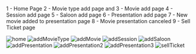 1 - Home Page
2 - Movie type add page and 
3 - Movie add page
4 - Session add page
5 - Saloon add page
6 - Presentation add page
7 - New movie added to presentation page 
8 - Movie presentation canceled 
9 - Sell Ticket page

![home](https://user-images.githubusercontent.com/82242098/179771432-b98cc0c2-7c06-4a34-b995-9142cd59aded.png)
![addMovieType](https://user-images.githubusercontent.com/82242098/179771477-d5341401-3196-4744-ba76-5cbefa8eb5d0.png)
![addMovie](https://user-images.githubusercontent.com/82242098/179771486-1c820e32-40d5-4536-b09a-e9841b321f6e.png)
![addSession](https://user-images.githubusercontent.com/82242098/179771498-18268802-fbfa-480f-a258-fd15c09ae2fd.png)
![addSaloon](https://user-images.githubusercontent.com/82242098/179771513-40d4d97c-f37e-4e88-b8bc-1312c699d132.png)
![addPresentation](https://user-images.githubusercontent.com/82242098/179771752-a352740b-b2a6-4e7c-a4a4-34184f9756ad.png)
![addPresentation2](https://user-images.githubusercontent.com/82242098/179771772-d0e2d941-670c-4b37-80e0-cf0524aacd7f.png)
![addPresentation3](https://user-images.githubusercontent.com/82242098/179771781-7c30c8eb-128a-4811-92a0-fdac40eb407b.png)
![sellTicket](https://user-images.githubusercontent.com/82242098/179771794-03bbdeaa-2f21-4ca7-9d9c-01829f2f5085.png)

